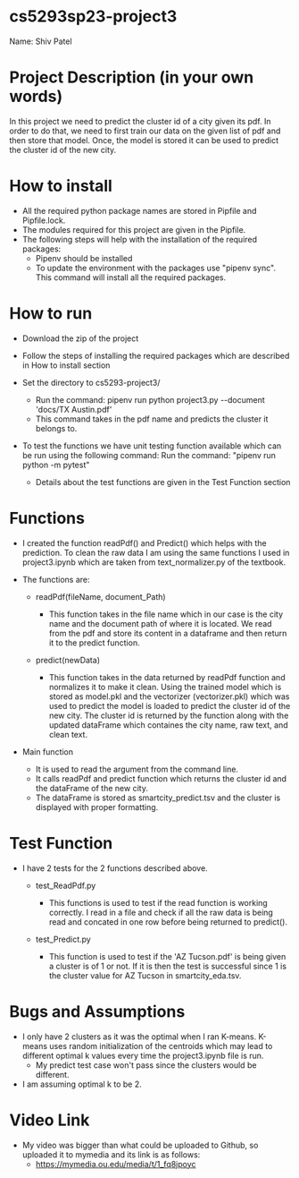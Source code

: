 # cs5293sp23-project3

Name: Shiv Patel

# Project Description (in your own words)

In this project we need to predict the cluster id of a city given its pdf. In order to do that, we need to first train our data on the given list of pdf and then store that model. Once, the model is stored it can be used to predict the cluster id of the new city.

# How to install

- All the required python package names are stored in Pipfile and Pipfile.lock.
- The modules required for this project are given in the Pipfile.
- The following steps will help with the installation of the required packages:
    - Pipenv should be installed
    - To update the environment with the packages use "pipenv sync". This command will install all the required packages.

# How to run

- Download the zip of the project
- Follow the steps of installing the required packages which are described in How to install section
- Set the directory to cs5293-project3/
    - Run the command: pipenv run python project3.py --document 'docs/TX Austin.pdf'
    - This command takes in the pdf name and predicts the cluster it belongs to.
    
- To test the functions we have unit testing function available which can be run using the following command:
  Run the command: "pipenv run python -m pytest"
    - Details about the test functions are given in the Test Function section
  

# Functions

- I created the function readPdf() and Predict() which helps with the prediction. To clean the raw data I am using the same functions I used in project3.ipynb which are taken from text_normalizer.py of the textbook.

- The functions are:   
   - readPdf(fileName, document_Path)
       - This function takes in the file name which in our case is the city name and the document path of where it is located. We read from the pdf and store its content in a dataframe and then return it to the predict function.
       
   - predict(newData)
       - This function takes in the data returned by readPdf function and normalizes it to make it clean. Using the trained model which is stored as model.pkl and the vectorizer (vectorizer.pkl) which was used to predict the model is loaded to predict the cluster id of the new city. The cluster id is returned by the function along with the updated dataFrame which containes the city name, raw text, and clean text.
       
- Main function
    - It is used to read the argument from the command line.
    - It calls readPdf and predict function which returns the cluster id and the dataFrame of the new city.
    - The dataFrame is stored as smartcity_predict.tsv and the cluster is displayed with proper formatting.

# Test Function

- I have 2 tests for the 2 functions described above.
    - test_ReadPdf.py
        - This functions is used to test if the read function is working correctly. I read in a file and check if all the raw data is being read and concated in one row before being returned to predict().
        
    - test_Predict.py
        - This function is used to test if the 'AZ Tucson.pdf' is being given a cluster is of 1 or not. If it is then the test is successful since 1 is the cluster value for AZ Tucson in smartcity_eda.tsv.
        

# Bugs and Assumptions

- I only have 2 clusters as it was the optimal when I ran K-means. K-means uses random initialization of the centroids which may lead to different optimal k values every time the project3.ipynb file is run.
    - My predict test case won't pass since the clusters would be different.
- I am assuming optimal k to be 2.

# Video Link

- My video was bigger than what could be uploaded to Github, so uploaded it to mymedia and its link is as follows:
    - https://mymedia.ou.edu/media/t/1_fq8jpoyc
